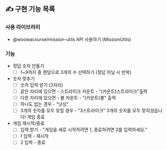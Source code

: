 ## ✍️ 구현 기능 목록

### 사용 라이브러리

- @woowacourse/mission-utils API 사용하기 (MissionUtils)

### 기능

- 정답 숫자 만들기
  - [ ] 1~9까지 중 랜덤으로 3개의 수 선택하기 (정답 아닐 시 반복)
- 숫자 맞추기
  - [ ] 숫자 입력 받기 (3자리)
  - [ ] 같은 자리에 있으면 - 스트라이크 카운트 - "(카운트)스트라이크"출력
  - [ ] 다른 자리에 있으면 - 볼 카운트 - "(카운트)볼" 출력
  - [ ] 하나도 없는 경우 - "낫싱"
  - [ ] 3개의 숫자를 모두 맞힐 경우 - "3스트라이크" 3개의 숫자를 모두 맞히셨습니다! 게임 종료
- 게임 재시작/종료
  - [ ] 입력 받기 - "게임을 새로 시작하려면 1, 종료하려면 2를 입력하세요."
  - [ ] 1 입력 - 재시작
  - [ ] 2 입력 - 종료
